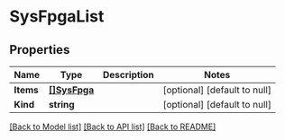 # SysFpgaList

## Properties
Name | Type | Description | Notes
------------ | ------------- | ------------- | -------------
**Items** | [**[]SysFpga**](sys_fpga.md) |  | [optional] [default to null]
**Kind** | **string** |  | [optional] [default to null]

[[Back to Model list]](../README.md#documentation-for-models) [[Back to API list]](../README.md#documentation-for-api-endpoints) [[Back to README]](../README.md)


